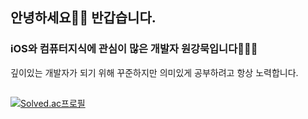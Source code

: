 ## 안녕하세요👋🏻 반갑습니다.
### iOS와 컴퓨터지식에 관심이 많은 개발자 원강묵입니다🧑🏻‍💻
깊이있는 개발자가 되기 위해 꾸준하지만 의미있게 공부하려고 항상 노력합니다.
##
[![Solved.ac프로필](http://mazassumnida.wtf/api/v2/generate_badge?boj=rkdanr1714)](https://solved.ac/rkdanr1714)
